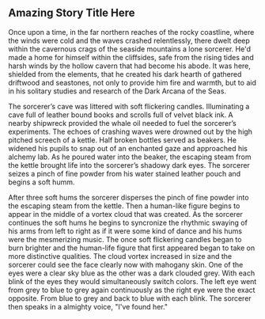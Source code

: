 ## Amazing Story Title Here <!-- figure this one out over a later pull request-->

Once upon a time, in the far northern reaches of the rocky coastline, where the winds were cold and the waves crashed relentlessly, there dwelt deep within the cavernous crags of the seaside mountains a lone sorcerer. He'd made a home for himself within the cliffsides, safe from the rising tides and harsh winds by the hollow cavern that had become his abode. It was here, shielded from the elements, that he created his dark hearth of gathered driftwood and seastones, not only to provide him fire and warmth, but to aid in his solitary studies and research of the Dark Arcana of the Seas.

<!-- new section can start here-->
The sorcerer’s cave was littered with soft flickering candles. Illuminating a cave full of leather bound books and scrolls full of velvet black ink. A nearby shipwreck provided the whale oil needed to fuel the sorcerer’s experiments. The echoes of crashing waves were drowned out by the high pitched screech of a kettle. Half broken bottles served as beakers. He widened his pupils to snap out of an enchanted gaze and approached his alchemy lab. As he poured water into the beaker, the escaping steam from the kettle brought life into the sorcerer’s shadowy dark eyes. The sorcerer seizes a pinch of fine powder from his water stained leather pouch and begins a soft humm.

<!-- new section can start here-->
After three soft hums the sorcerer disperses the pinch of fine powder into the escaping steam from the kettle. Then a human-like figure begins to appear in the middle of a vortex cloud that was created. As the sorcerer continues the soft hums he begins to syncronize the rhythmic swaying of his arms from left to right as if it were some kind of dance and his hums were the mesmerizing music. The once soft flickering candles began to burn brighter and the human-life figure that first appeared began to take on more distinctive qualities. The cloud vortex increased in size and the sorcerer could see the face clearly now with mahogany skin. One of the eyes were a clear sky blue as the other was a dark clouded grey. With each blink of the eyes they would simultaneously switch colors. The left eye went from grey to blue to grey again continuously as the right eye were the exact opposite. From blue to grey and back to blue with each blink. The sorcerer then speaks in a almighty voice, "I've found her."
<!-- new section can start here-->
